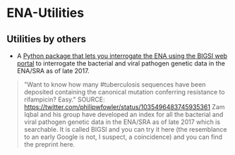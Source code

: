 ENA-Utilities
=============


Utilities by others
-------------------

- A [Python package that lets you interrogate the ENA using the BIGSI web portal](http://54.194.218.233/philipwfowler/2018/08/31/new-software-pygsi/) to interrogate the bacterial and viral pathogen genetic data in the ENA/SRA as of late 2017.

>"Want to know how many #tuberculosis sequences have been deposited containing the canonical mutation conferring resistance to rifampicin? Easy." SOURCE: https://twitter.com/philipwfowler/status/1035496483745935361
Zam Iqbal and his group have developed an index for all the bacterial and viral pathogen genetic data in the ENA/SRA as of late 2017 which is searchable. It is called BIGSI and you can try it here (the resemblance to an early Google is not, I suspect, a coincidence) and you can find the preprint here.

